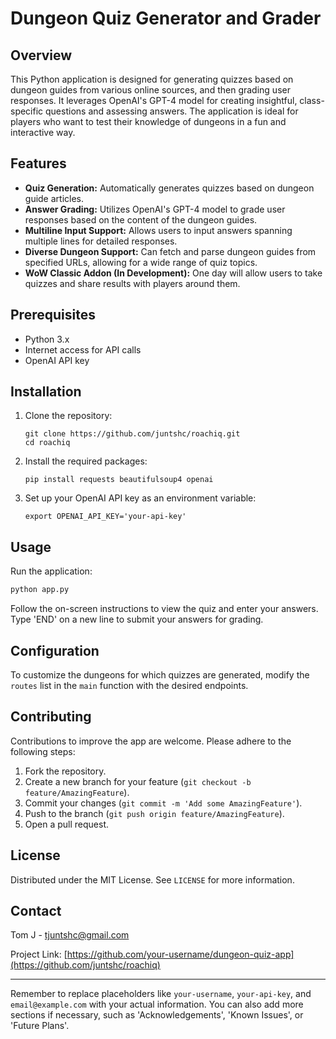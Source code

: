 # Dungeon Quiz Generator and Grader

## Overview

This Python application is designed for generating quizzes based on dungeon guides from various online sources, and then grading user responses. It leverages OpenAI's GPT-4 model for creating insightful, class-specific questions and assessing answers. The application is ideal for players who want to test their knowledge of dungeons in a fun and interactive way.

## Features

- **Quiz Generation:** Automatically generates quizzes based on dungeon guide articles.
- **Answer Grading:** Utilizes OpenAI's GPT-4 model to grade user responses based on the content of the dungeon guides.
- **Multiline Input Support:** Allows users to input answers spanning multiple lines for detailed responses.
- **Diverse Dungeon Support:** Can fetch and parse dungeon guides from specified URLs, allowing for a wide range of quiz topics.
- **WoW Classic Addon (In Development):** One day will allow users to take quizzes and share results with players around them.

## Prerequisites

- Python 3.x
- Internet access for API calls
- OpenAI API key

## Installation

1. Clone the repository:
   ```
   git clone https://github.com/juntshc/roachiq.git
   cd roachiq
   ```

2. Install the required packages:
   ```
   pip install requests beautifulsoup4 openai
   ```

3. Set up your OpenAI API key as an environment variable:
   ```
   export OPENAI_API_KEY='your-api-key'
   ```

## Usage

Run the application:

```bash
python app.py
```

Follow the on-screen instructions to view the quiz and enter your answers. Type 'END' on a new line to submit your answers for grading.

## Configuration

To customize the dungeons for which quizzes are generated, modify the `routes` list in the `main` function with the desired endpoints.

## Contributing

Contributions to improve the app are welcome. Please adhere to the following steps:

1. Fork the repository.
2. Create a new branch for your feature (`git checkout -b feature/AmazingFeature`).
3. Commit your changes (`git commit -m 'Add some AmazingFeature'`).
4. Push to the branch (`git push origin feature/AmazingFeature`).
5. Open a pull request.

## License

Distributed under the MIT License. See `LICENSE` for more information.

## Contact

Tom J - tjuntshc@gmail.com

Project Link: [https://github.com/your-username/dungeon-quiz-app](https://github.com/juntshc/roachiq)

---

Remember to replace placeholders like `your-username`, `your-api-key`, and `email@example.com` with your actual information. You can also add more sections if necessary, such as 'Acknowledgements', 'Known Issues', or 'Future Plans'.
